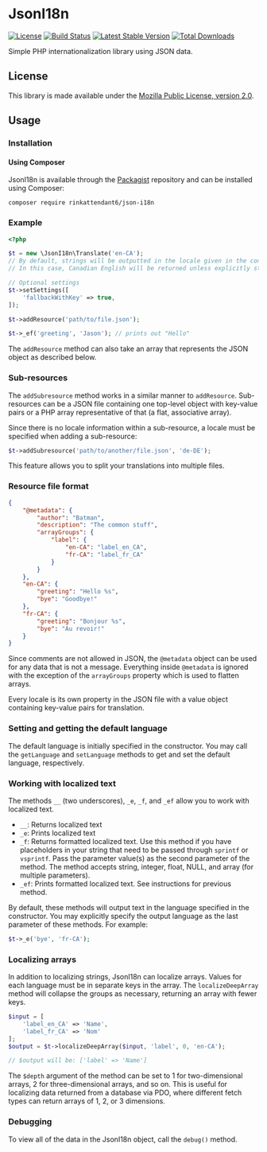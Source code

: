 # JsonI18n 

[![License](https://poser.pugx.org/rinkattendant6/json-i18n/license.png)](https://packagist.org/packages/rinkattendant6/json-i18n)
[![Build Status](https://github.com/RinkAttendant6/JsonI18n/workflows/Test/badge.svg)](https://github.com/RinkAttendant6/JsonI18n/actions)
[![Latest Stable Version](https://poser.pugx.org/rinkattendant6/json-i18n/v/stable.png)](https://packagist.org/packages/rinkattendant6/json-i18n)
[![Total Downloads](https://poser.pugx.org/rinkattendant6/json-i18n/downloads.png)](https://packagist.org/packages/rinkattendant6/json-i18n)

Simple PHP internationalization library using JSON data.

## License

 This library is made available under the [Mozilla Public License, version 2.0](https://www.mozilla.org/MPL/2.0/).

## Usage

### Installation
#### Using Composer
JsonI18n is available through the [Packagist](https://packagist.org/packages/rinkattendant6/json-i18n)
repository and can be installed using Composer:

```shell
composer require rinkattendant6/json-i18n
```

### Example

```php
<?php

$t = new \JsonI18n\Translate('en-CA');
// By default, strings will be outputted in the locale given in the constructor
// In this case, Canadian English will be returned unless explicitly stated otherwise

// Optional settings
$t->setSettings([
    'fallbackWithKey' => true,
]);

$t->addResource('path/to/file.json');

$t->_ef('greeting', 'Jason'); // prints out "Hello"
```

The `addResource` method can also take an array that represents the JSON object
as described below.

### Sub-resources

The `addSubresource` method works in a similar manner to `addResource`.
Sub-resources can be a JSON file containing one top-level object with key-value
pairs or a PHP array representative of that (a flat, associative array).

Since there is no locale information within a sub-resource, a locale must be
specified when adding a sub-resource:

```php
$t->addSubresource('path/to/another/file.json', 'de-DE');
```

This feature allows you to split your translations into multiple files.

### Resource file format

```json
{
    "@metadata": {
        "author": "Batman",
        "description": "The common stuff",
        "arrayGroups": {
            "label": {
                "en-CA": "label_en_CA",
                "fr-CA": "label_fr_CA"
            }
        }
    },
    "en-CA": {
        "greeting": "Hello %s",
        "bye": "Goodbye!"
    },
    "fr-CA": {
        "greeting": "Bonjour %s",
        "bye": "Au revoir!"
    }
}
```

Since comments are not allowed in JSON, the `@metadata` object can be used for
any data that is not a message. Everything inside `@metadata` is ignored with
the exception of the `arrayGroups` property which is used to flatten arrays.

Every locale is its own property in the JSON file with a value object containing
key-value pairs for translation.

### Setting and getting the default language

The default language is initially specified in the constructor. You may call the
`getLanguage` and `setLanguage` methods to get and set the default language,
respectively.

### Working with localized text

The methods `__` (two underscores), `_e`, `_f`, and `_ef` allow you to work with
localized text.

- `__`: Returns localized text
- `_e`: Prints localized text
- `_f`: Returns formatted localized text. Use this method if you have placeholders in your string that need to be passed through `sprintf` or `vsprintf`. Pass the parameter value(s) as the second parameter of the method. The method accepts string, integer, float, NULL, and array (for multiple parameters).
- `_ef`: Prints formatted localized text. See instructions for previous method.
 
By default, these methods will output text in the language specified in the
constructor. You may explicitly specify the output language as the last parameter
of these methods. For example:

```php
$t->_e('bye', 'fr-CA');
```

### Localizing arrays

In addition to localizing strings, JsonI18n can localize arrays. Values for each language must be in separate keys in the array. The `localizeDeepArray` method will collapse the groups as necessary, returning an array with fewer keys.

```php
$input = [
    'label_en_CA' => 'Name',
    'label_fr_CA' => 'Nom'
];
$output = $t->localizeDeepArray($input, 'label', 0, 'en-CA');

// $output will be: ['label' => 'Name']
```

The `$depth` argument of the method can be set to 1 for two-dimensional arrays, 2 for three-dimensional arrays, and so on. This is useful for localizing data returned from a database via PDO, where different fetch types can return arrays of 1, 2, or 3 dimensions.

### Debugging

To view all of the data in the JsonI18n object, call the `debug()` method.
